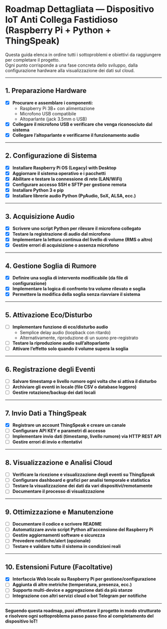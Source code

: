 # Roadmap Dettagliata — Dispositivo IoT Anti Collega Fastidioso (Raspberry Pi + Python + ThingSpeak)

Questa guida elenca in ordine tutti i sottoproblemi e obiettivi da raggiungere per completare il progetto.  
Ogni punto corrisponde a una fase concreta dello sviluppo, dalla configurazione hardware alla visualizzazione dei dati sul cloud.

---

## 1. Preparazione Hardware

- [X] **Procurare e assemblare i componenti:**
  - Raspberry Pi 3B+ con alimentazione
  - Microfono USB compatibile
  - Altoparlante (jack 3.5mm o USB)
- [X] **Collegare il microfono USB e verificare che venga riconosciuto dal sistema**
- [X] **Collegare l’altoparlante e verificarne il funzionamento audio**

---

## 2. Configurazione di Sistema

- [X] **Installare Raspberry Pi OS (Legacy) with Desktop**
- [X] **Aggiornare il sistema operativo e i pacchetti**
- [X] **Abilitare e testare la connessione di rete (LAN/WiFi)**
- [X] **Configurare accesso SSH e SFTP per gestione remota**
- [X] **Installare Python 3 e pip**
- [X] **Installare librerie audio Python (PyAudio, SoX, ALSA, ecc.)**

---

## 3. Acquisizione Audio

- [X] **Scrivere uno script Python per rilevare il microfono collegato**
- [X] **Testare la registrazione di audio dal microfono**
- [X] **Implementare la lettura continua del livello di volume (RMS o altro)**
- [X] **Gestire errori di acquisizione o assenza microfono**

---

## 4. Gestione Soglia di Rumore

- [X] **Definire una soglia di intervento modificabile (da file di configurazione)**
- [X] **Implementare la logica di confronto tra volume rilevato e soglia**
- [X] **Permettere la modifica della soglia senza riavviare il sistema**

---

## 5. Attivazione Eco/Disturbo

- [ ] **Implementare funzione di eco/disturbo audio**
  - Semplice delay audio (loopback con ritardo)
  - Alternativamente, riproduzione di un suono pre-registrato
- [ ] **Testare la riproduzione audio sull’altoparlante**
- [ ] **Attivare l’effetto solo quando il volume supera la soglia**

---

## 6. Registrazione degli Eventi

- [ ] **Salvare timestamp e livello rumore ogni volta che si attiva il disturbo**
- [ ] **Archiviare gli eventi in locale (file CSV o database leggero)**
- [ ] **Gestire rotazione/backup dei dati locali**

---

## 7. Invio Dati a ThingSpeak

- [X] **Registrare un account ThingSpeak e creare un canale**
- [ ] **Configurare API KEY e parametri di accesso**
- [ ] **Implementare invio dati (timestamp, livello rumore) via HTTP REST API**
- [ ] **Gestire errori di invio e ritentativi**

---

## 8. Visualizzazione e Analisi Cloud

- [ ] **Verificare la ricezione e visualizzazione degli eventi su ThingSpeak**
- [ ] **Configurare dashboard e grafici per analisi temporale e statistica**
- [ ] **Testare la visualizzazione dei dati da vari dispositivi/remotamente**
- [ ] **Documentare il processo di visualizzazione**

---

## 9. Ottimizzazione e Manutenzione

- [ ] **Documentare il codice e scrivere README**
- [ ] **Automatizzare avvio script Python all’accensione del Raspberry Pi**
- [ ] **Gestire aggiornamenti software e sicurezza**
- [ ] **Prevedere notifiche/alert (opzionale)**
- [ ] **Testare e validare tutto il sistema in condizioni reali**

---

## 10. Estensioni Future (Facoltative)

- [X] **Interfaccia Web locale su Raspberry Pi per gestione/configurazione**
- [ ] **Aggiunta di altre metriche (temperatura, presenza, ecc.)**
- [ ] **Supporto multi-device e aggregazione dati da più stanze**
- [ ] **Integrazione con altri servizi cloud o bot Telegram per notifiche**

---

**Seguendo questa roadmap, puoi affrontare il progetto in modo strutturato e risolvere ogni sottoproblema passo passo fino al completamento del dispositivo IoT!**
